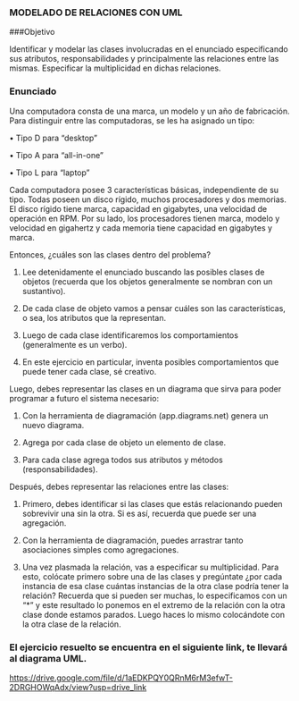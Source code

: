 
### MODELADO DE RELACIONES CON UML

###Objetivo

Identificar y modelar las clases involucradas en el enunciado especificando sus atributos, responsabilidades y principalmente las relaciones entre las mismas. Especificar la multiplicidad en dichas relaciones.

### Enunciado

Una computadora consta de una marca, un modelo y un año de fabricación. Para distinguir entre las computadoras, se les ha asignado un tipo:

•	Tipo D para “desktop”

•	Tipo A para “all-in-one”

•	Tipo L para “laptop”

Cada computadora posee 3 características básicas, independiente de su tipo. Todas poseen un disco rígido, muchos procesadores y dos memorias. El disco rígido tiene marca, capacidad en gigabytes, una velocidad de operación en RPM. Por su lado, los procesadores tienen marca, modelo y velocidad en gigahertz y cada memoria tiene capacidad en gigabytes y marca.

Entonces, ¿cuáles son las clases dentro del problema?

1.	Lee detenidamente el enunciado buscando las posibles clases de objetos (recuerda que los objetos generalmente se nombran con un sustantivo).

2.	De cada clase de objeto vamos a pensar cuáles son las características, o sea, los atributos que la representan.

3.	Luego de cada clase identificaremos los comportamientos (generalmente es un verbo).

4.	En este ejercicio en particular, inventa posibles comportamientos que puede tener cada clase, sé creativo.



Luego, debes representar las clases en un diagrama que sirva para poder programar a futuro el sistema necesario:

1.	Con la herramienta de diagramación (app.diagrams.net) genera un nuevo diagrama.

2.	Agrega por cada clase de objeto un elemento de clase.

3.	Para cada clase agrega todos sus atributos y métodos (responsabilidades).

Después, debes representar las relaciones entre las clases:

1.	Primero, debes identificar si las clases que estás relacionando pueden sobrevivir una sin la otra. Si es así, recuerda que puede ser una agregación.

2.	Con la herramienta de diagramación, puedes arrastrar tanto asociaciones simples como agregaciones.

3.	Una vez plasmada la relación, vas a especificar su multiplicidad. Para esto, colócate primero sobre una de las clases y pregúntate ¿por cada instancia de esa clase cuántas instancias de la otra clase podría tener la relación? Recuerda que si pueden ser muchas, lo especificamos con un “*” y este resultado lo ponemos en el extremo de la relación con la otra clase donde estamos parados. Luego haces lo mismo colocándote con la otra clase de la relación.

### El ejercicio resuelto se encuentra en el siguiente link, te llevará al diagrama UML.

https://drive.google.com/file/d/1aEDKPQY0QRnM6rM3efwT-2DRGHOWqAdx/view?usp=drive_link

